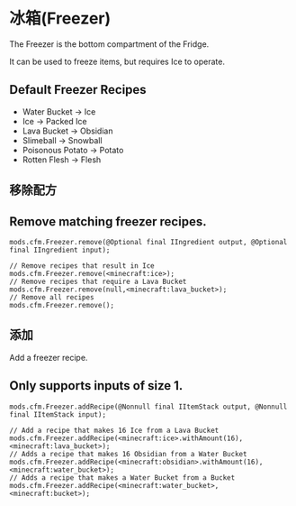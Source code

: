 # 冰箱(Freezer)

The Freezer is the bottom compartment of the Fridge.

It can be used to freeze items, but requires Ice to operate.

## Default Freezer Recipes

- Water Bucket -> Ice
- Ice -> Packed Ice
- Lava Bucket -> Obsidian
- Slimeball -> Snowball
- Poisonous Potato -> Potato
- Rotten Flesh -> Flesh

## 移除配方

## Remove matching freezer recipes.

```zenscript
mods.cfm.Freezer.remove(@Optional final IIngredient output, @Optional final IIngredient input);

// Remove recipes that result in Ice
mods.cfm.Freezer.remove(<minecraft:ice>);
// Remove recipes that require a Lava Bucket
mods.cfm.Freezer.remove(null,<minecraft:lava_bucket>);
// Remove all recipes
mods.cfm.Freezer.remove();
```

## 添加

Add a freezer recipe.

## Only supports inputs of size 1.

```zenscript
mods.cfm.Freezer.addRecipe(@Nonnull final IItemStack output, @Nonnull final IItemStack input);

// Add a recipe that makes 16 Ice from a Lava Bucket
mods.cfm.Freezer.addRecipe(<minecraft:ice>.withAmount(16),<minecraft:lava_bucket>);
// Adds a recipe that makes 16 Obsidian from a Water Bucket
mods.cfm.Freezer.addRecipe(<minecraft:obsidian>.withAmount(16),<minecraft:water_bucket>);
// Adds a recipe that makes a Water Bucket from a Bucket
mods.cfm.Freezer.addRecipe(<minecraft:water_bucket>,<minecraft:bucket>);
```